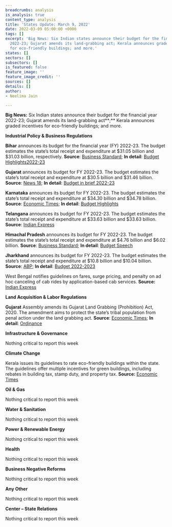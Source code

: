 ```yaml
---
breadcrumbs: analysis
is_analysis: true
content_type: analysis
title: 'States Update: March 9, 2022'
date: 2022-03-09 05:00:00 +0000
tags: []
excerpt: 'Big News: Six Indian states announce their budget for the financial year
  2022-23; Gujarat amends its land-grabbing act; Kerala announces graded incentives
  for eco-friendly buildings; and more.'
states: []
sectors: []
subsectors: []
is_featured: false
feature_image: ''
feature_image_credit: ''
sources: []
details: []
author:
- Neelima Jain

---
```

**Big News:** Six Indian states announce their budget for the financial year 2022-23; Gujarat amends its land-grabbing act**;** Kerala announces graded incentives for eco-friendly buildings; and more.

**Industrial Policy & Business Regulations**

**Bihar** announces its budget for the financial year (FY) 2022-23. The budget estimates the state’s total receipt and expenditure at $31.05 billion and $31.03 billion, respectively. **Source**: [Business Standard](https://www.business-standard.com/article/economy-policy/rs-2-37-trn-budget-presented-in-bihar-education-health-get-top-priority-122022801429_1.html); **In detail**: [Budget Highlights2022-23](https://state.bihar.gov.in/finance/cache/12/05-Mar-22/SHOW_DOCS/2.Budget%20Highlights%202022-23.pdf)

**Gujarat** announces its budget for FY 2022-23. The budget estimates the state’s total receipt and expenditure at $30.5 billion and $31.46 billion. **Source**: [News 18](https://www.news18.com/news/business/gujarats-budget-2022-23-rs-34884-crore-allocated-for-education-4831922.html); **In detail**: [Budget in brief 2022-23](https://financedepartment.gujarat.gov.in/Documents/Bud-Eng_1100_2022-3-3_212.pdf)

**Karnataka** announces its budget for FY 2022-23. The budget estimates the state’s total receipt and expenditure at $34.30 billion and $34.78 billion. **Source**: [Economic Times](https://economictimes.indiatimes.com/news/economy/policy/karnataka-budget-no-hike-in-taxes-rs-1000-crore-for-mekedatu-project/articleshow/89990283.cms); **In detail**: [Budget Highlights](https://finance.karnataka.gov.in/storage/pdf-files/Budget%20Highlights%202022-23.pdf)

**Telangana** announces its budget for FY 2022-23. The budget estimates the state’s total receipt and expenditure at $33.63 billion and $33.63 billion. **Source**: [Indian Express](https://indianexpress.com/article/cities/hyderabad/telangana-budget-harish-rao-bjp-mla-suspended-7804799/)

**Himachal Pradesh** announces its budget for FY 2022-23. The budget estimates the state’s total receipt and expenditure at $4.76 billion and $6.02 billion. **Source**: [Business Standard](https://www.business-standard.com/article/economy-policy/himachal-govt-presents-rs-51k-cr-fy23-budget-with-focus-on-social-security-122030400834_1.html); **In detail**: [Budget Speech](https://ebudget.hp.nic.in/Aspx/Anonymous/pdf/FS_Eng_2022.pdf)

**Jharkhand** announces its budget for FY 2022-23. The budget estimates the state’s total receipt and expenditure at $10.8 billion and $10.04 billion. **Source**: [ABP](https://news.abplive.com/states/jharkhand-finance-minister-presents-budget-for-fy-2022-23-check-sector-wise-allocation-here-rts-1516859); **In detail**: [Budget 2022-2023](https://finance.jharkhand.gov.in/ebook2022/BudgetSaar.html)

West Bengal notifies guidelines on fares, surge pricing, and penalty on ad hoc canceling of cab rides by application-based cab services. **Source:** [Indian Express](https://indianexpress.com/article/cities/kolkata/govt-stipulates-new-norms-to-regulate-app-based-cab-services-7801899/)

**Land Acquisition & Labor Regulations**

**Gujarat** Assembly amends its Gujarat Land Grabbing (Prohibition) Act, 2020. The amendment aims to protect the state’s tribal population from penal action under the land grabbing act. **Source**: [Economic Times](https://economictimes.indiatimes.com/news/india/gujarat-assembly-passes-amendment-bills-connected-to-land-grabbing-agriculture-university-acts/articleshow/89995748.cms); **In detail**: [Ordinance](https://lpd.gujarat.gov.in/assets/downloads/GujaratLandGrabbing_11012022.pdf)

**Infrastructure & Governance**

Nothing critical to report this week

**Climate Change**

Kerala issues its guidelines to rate eco-friendly buildings within the state. The guidelines offer multiple incentives for green buildings, including rebates in building tax, stamp duty, and property tax. **Source:** [Economic Times](https://energy.economictimes.indiatimes.com/news/power/green-buildings-kerala-government-issues-guidelines-on-incentives/89959072)

**Oil & Gas**

Nothing critical to report this week

**Water & Sanitation**

Nothing critical to report this week

**Power & Renewable Energy**

Nothing critical to report this week

**Health**

Nothing critical to report this week

**Business Negative Reforms**

Nothing critical to report this week

**Any Other**

Nothing critical to report this week

**Center – State Relations**

Nothing critical to report this week